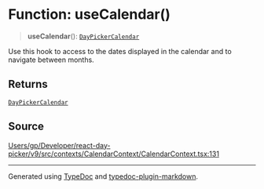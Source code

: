 # Function: useCalendar()

> **useCalendar**(): [`DayPickerCalendar`](/api/interfaces/DayPickerCalendar.md)

Use this hook to access to the dates displayed in the calendar and to navigate between months.

## Returns

[`DayPickerCalendar`](/api/interfaces/DayPickerCalendar.md)

## Source

[Users/gp/Developer/react-day-picker/v9/src/contexts/CalendarContext/CalendarContext.tsx:131](https://github.com/gpbl/react-day-picker/blob/005599683/src/contexts/CalendarContext/CalendarContext.tsx#L131)

***

Generated using [TypeDoc](https://typedoc.org) and [typedoc-plugin-markdown](https://typedoc-plugin-markdown.org).

